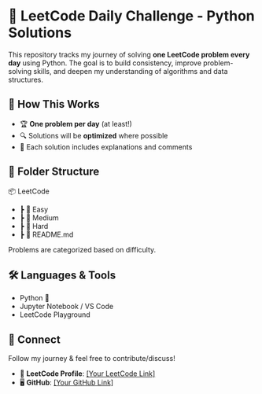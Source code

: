 # 🚀 LeetCode Daily Challenge - Python Solutions  

This repository tracks my journey of solving **one LeetCode problem every day** using Python. The goal is to build consistency, improve problem-solving skills, and deepen my understanding of algorithms and data structures.  

## 📌 How This Works  
- 🏆 **One problem per day** (at least!)  
- 🔍 Solutions will be **optimized** where possible  
- 📖 Each solution includes explanations and comments  

## 📂 Folder Structure  
📦 LeetCode
- ┣ 📂 Easy
- ┣ 📂 Medium
- ┣ 📂 Hard
- ┣ 📜 README.md

Problems are categorized based on difficulty.  

## 🛠️ Languages & Tools  
- Python 🐍  
- Jupyter Notebook / VS Code  
- LeetCode Playground  

## 🔗 Connect  
Follow my journey & feel free to contribute/discuss!  
- 📌 **LeetCode Profile**: [\[Your LeetCode Link\]](https://leetcode.com/u/dhruvnbajaj/)  
- 🖥 **GitHub**: [\[Your GitHub Link\]](https://github.com/thedhruvbajaj)  